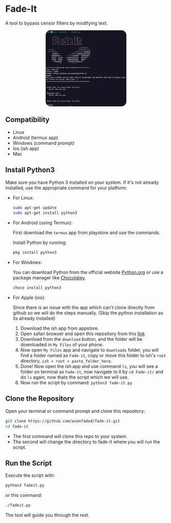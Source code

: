 # Fade-It

A tool to bypass censor filters by modifying text.

<img src="ss.png" width="50%" style="display: block; justify-content: center; margin: 0 auto; border-radius: 15px;">

## Compatibility 

- Linux
- Android (termux app)
- Windows (command prompt)
- Ios (ish app)
- Mac

## Install Python3

   Make sure you have Python 3 installed on your system. If it's not already installed, use the appropriate command for your platform:

   - For Linux:
     ```bash
     sudo apt-get update
     sudo apt-get install python3
     ```

   - For Android (using Termux):

     First download the `termux` app from playstore and use the commands.

     Install Python by running:
     ```bash
     pkg install python3
     ```

   - For Windows:

     You can download Python from the official website [Python.org](https://www.python.org/downloads/) or use a package manager like [Chocolatey](https://chocolatey.org/).

     ```powershell
     choco install python3
     ```

   - For Apple (ios):

     Since there is an issue with the app which can't clone directly from github so we will do the steps manually. (Skip the python installation as its already installed)

     1. Download the ish app from appstore.
     2. Open safari browser and open this repository from this [link](https://github.com/anonfaded/fade-it)
     3. Download from the `download` button, and the folder will be downloaded in `My Files` of your phone.
     4. Now open `My Files` app and navigate to `downloads` folder, you will find a folder named as `Fade-it`, copy or move this folder to ish's `root` directory. `ish > root > paste_folder_here`.
     5. Done! Now open the ish app and use command `ls`, you will see a folder on terminal as `Fade-it`, now navigate to it by `cd Fade-it/` and do `ls` again, now thats the script which we will use.
     6. Now run the script by command: `python3 fade-it.py`


## **Clone the Repository**

   Open your terminal or command prompt and clone this repository:

   ```bash
   git clone https://github.com/anonfaded/fade-it.git
   cd fade-it
   ```
   - The first command will clone this repo to your system.
   - The second will change the directory to fade-it where you will run the script.

## **Run the Script**

Execute the script with:

```bash
python3 fadeit.py
```
or this command:
```bash
./fadeit.py
```

The tool will guide you through the rest.